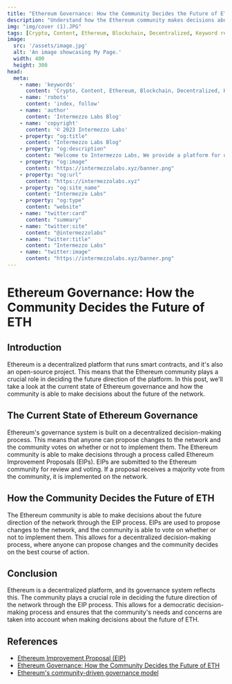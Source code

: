 ```yaml
---
title: "Ethereum Governance: How the Community Decides the Future of ETH"
description: "Understand how the Ethereum community makes decisions about the future of the network. Learn about the Ethereum Improvement Proposal (EIP) process and how to get involved. Join the Ethereum governance discussion now!"
img: "img/cover (1).JPG"
tags: [Crypto, Content, Ethereum, Blockchain, Decentralized, Keyword research, Governance, Community, Future of Ethereum]
image:
  src: '/assets/image.jpg'
  alt: 'An image showcasing My Page.'
  width: 400
  height: 300
head:
  meta:
    - name: 'keywords'
      content: 'Crypto, Content, Ethereum, Blockchain, Decentralized, Keyword research, Governance, Community, Future of Ethereum'
    - name: 'robots'
      content: 'index, follow'
    - name: 'author'
      content: 'Intermezzo Labs Blog'
    - name: 'copyright'
      content: '© 2023 Intermezzo Labs'
    - property: "og:title"
      content: "Intermezzo Labs Blog"
    - property: "og:description"
      content: "Welcome to Intermezzo Labs, We provide a platform for users to create, manage and trade digital assets. These platforms can be used for a variety of purposes, such as gaming, collectibles, and e-commerce. Intermezzo Labs is for anyone who wants to leverage blockchain technology."
    - property: "og:image"
      content: "https://intermezzolabs.xyz/banner.png"
    - property: "og:url"
      content: "https://intermezzolabs.xyz"
    - property: "og:site_name"
      content: "Intermezzo Labs"
    - property: "og:type"
      content: "website"
    - name: "twitter:card"
      content: "summary"
    - name: "twitter:site"
      content: "@intermezzolabs"
    - name: "twitter:title"
      content: "Intermezzo Labs"
    - name: "twitter:image"
      content: "https://intermezzolabs.xyz/banner.png"
---
```


# Ethereum Governance: How the Community Decides the Future of ETH

## Introduction
Ethereum is a decentralized platform that runs smart contracts, and it's also an open-source project. This means that the Ethereum community plays a crucial role in deciding the future direction of the platform. In this post, we'll take a look at the current state of Ethereum governance and how the community is able to make decisions about the future of the network.

## The Current State of Ethereum Governance
Ethereum's governance system is built on a decentralized decision-making process. This means that anyone can propose changes to the network and the community votes on whether or not to implement them. The Ethereum community is able to make decisions through a process called Ethereum Improvement Proposals (EIPs). EIPs are submitted to the Ethereum community for review and voting. If a proposal receives a majority vote from the community, it is implemented on the network.

## How the Community Decides the Future of ETH
The Ethereum community is able to make decisions about the future direction of the network through the EIP process. EIPs are used to propose changes to the network, and the community is able to vote on whether or not to implement them. This allows for a decentralized decision-making process, where anyone can propose changes and the community decides on the best course of action.

## Conclusion
Ethereum is a decentralized platform, and its governance system reflects this. The community plays a crucial role in deciding the future direction of the network through the EIP process. This allows for a democratic decision-making process and ensures that the community's needs and concerns are taken into account when making decisions about the future of ETH.

## References
- [Ethereum Improvement Proposal (EIP)](https://eips.ethereum.org/)
- [Ethereum Governance: How the Community Decides the Future of ETH](https://blog.ethereum.org/2021/02/14/ethereum-governance-how-the-community-decides-the-future-of-eth/)
- [Ethereum's community-driven governance model](https://www.coindesk.com/ethereums-community-driven-governance-model)
